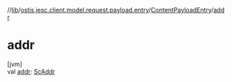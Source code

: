 //[lib](../../../index.md)/[ostis.jesc.client.model.request.payload.entry](../index.md)/[ContentPayloadEntry](index.md)/[addr](addr.md)

# addr

[jvm]\
val [addr](addr.md): [ScAddr](../../ostis.jesc.client.model.addr/-sc-addr/index.md)
